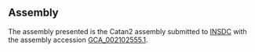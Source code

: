 

Assembly
--------

The assembly presented is the Catan2 assembly submitted to
[INSDC](http://www.insdc.org) with the assembly accession
[GCA\_002102555.1](http://www.ebi.ac.uk/ena/data/view/GCA_002102555.1).
